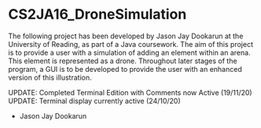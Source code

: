 # CS2JA16_DroneSimulation
The following project has been developed by Jason Jay Dookarun at the University of Reading, as part of a Java coursework. The aim of this
project is to provide a user with a simulation of adding an element within an arena. This element is represented as a drone. Throughout 
later stages of the program, a GUI is to be developed to provide the user with an enhanced version of this illustration.

UPDATE: Completed Terminal Edition with Comments now Active (19/11/20)
UPDATE: Terminal display currently active (24/10/20)

- Jason Jay Dookarun